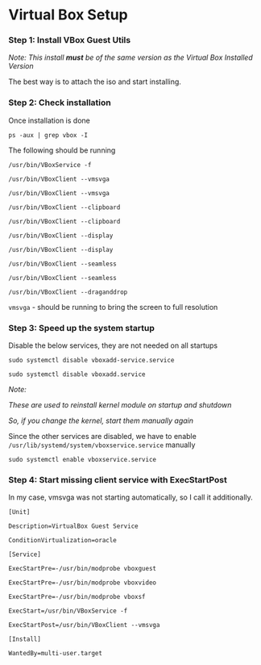 # Virtual Box Setup

### Step 1: Install VBox Guest Utils

*Note: This install **must** be of the same version as the Virtual Box Installed Version*

The best way is to attach the iso and start installing. 

### Step 2: Check installation

Once installation is done

`ps -aux | grep vbox -I`

The following should be running

`/usr/bin/VBoxService -f`

`/usr/bin/VBoxClient --vmsvga`

`/usr/bin/VBoxClient --vmsvga`

`/usr/bin/VBoxClient --clipboard`

`/usr/bin/VBoxClient --clipboard`

`/usr/bin/VBoxClient --display`

`/usr/bin/VBoxClient --display`

`/usr/bin/VBoxClient --seamless`

`/usr/bin/VBoxClient --seamless`

`/usr/bin/VBoxClient --draganddrop`


`vmsvga` - should be running to bring the screen to full resolution

### Step 3: Speed up the system startup

 Disable the below services, they are not needed on all startups

`sudo systemctl disable vboxadd-service.service`

`sudo systemctl disable vboxadd.service`

*Note:*

 *These are used to reinstall kernel module on startup and shutdown*

*So, if you change the kernel, start them manually again*

 

Since the other services are disabled, we have to enable `/usr/lib/systemd/system/vboxservice.service` manually

`sudo systemctl enable vboxservice.service`

### Step 4: Start missing client service with ExecStartPost

 In my case, vmsvga was not starting automatically, so I call it additionally.                                              

`[Unit]`

`Description=VirtualBox Guest Service`

`ConditionVirtualization=oracle`

`[Service]`

`ExecStartPre=-/usr/bin/modprobe vboxguest`

`ExecStartPre=-/usr/bin/modprobe vboxvideo`

`ExecStartPre=-/usr/bin/modprobe vboxsf`

`ExecStart=/usr/bin/VBoxService -f`

`ExecStartPost=/usr/bin/VBoxClient --vmsvga` 

`[Install]`

`WantedBy=multi-user.target`



